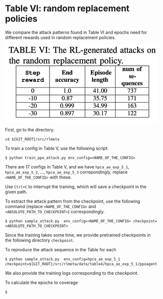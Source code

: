# Table VI: random replacement policies


We compare the attack patterns found in Table VI and epochs need for different rewards used in random replacement policies.


![](../../fig/table6.png)

First, go to the directory.

```
cd ${GIT_ROOT}/src/rlmeta
```

To train a config in Table V, use the following script:

```
$ python train_ppo_attack.py env_config=<NAME_OF_THE_CONFIG>
```

There are 17 configs in Table V, and we have ```hpca_ae_exp_5_1```, ```hpca_ae_exp_5_2```, ..., ```hpca_ae_exp_5_3``` correpondingly, replace ```<NAME_OF_THE_CONFIG>``` with these.

Use ```Ctrl+C``` to interrupt the training, which will save a checkpoint in the given path.

To extract the attack pattern from the checkpoint, use the following command (replace ```<NAME_OF_THE_CONFIG>``` and ```<ABSOLUTE_PATH_TO_CHECKPOINT>```) correspondingly.

```
$ python sample_attack.py  env_config=<NAME_OF_THE_CONFIG> checkpoint=<ABSOLUTE_PATH_TO_CHECKPOINT>
```

Since the training takes some time, we provide pretrained checkpoints in the following directory ```checkpoint```. 

To reproduce the attack sequence in the Table for each

```
$ python sample_attack.py  env_config=hpca_ae_exp_5_1 checkpoint=${GIT_ROOT}/src/rlmeta/data/table4/hpca_ae_exp_5_1/ppoagent.pth
```

We also provide the training logs corresponding to the checkpoint.

To calculate the epochs to coverage

```
$